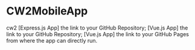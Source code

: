# CW2MobileApp
cw2
[Express.js App] the link to your GitHub Repository;
[Vue.js App] the link to your GitHub Repository;
[Vue.js App] the link to your GitHub Pages from where the app can directly run.
